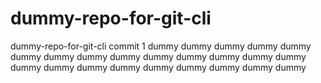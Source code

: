 # dummy-repo-for-git-cli
dummy-repo-for-git-cli
commit 1
dummy
dummy
dummy
dummy
dummy
dummy
dummy
dummy
dummy
dummy
dummy
dummy
dummy
dummy
dummy
dummy
dummy
dummy
dummy
dummy
dummy
dummy
dummy
